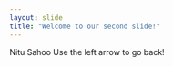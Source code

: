 ```yaml
---
layout: slide
title: "Welcome to our second slide!"
---
```

Nitu Sahoo
Use the left arrow to go back!
